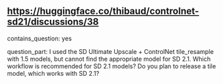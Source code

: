 ## https://huggingface.co/thibaud/controlnet-sd21/discussions/38

contains_question: yes

question_part: 
I used the SD Ultimate Upscale + ControlNet tile_resample with 1.5 models, but cannot find the appropriate model for SD 2.1. Which workflow is recommended for SD 2.1 models?
Do you plan to release a tile model, which works with SD 2.1?